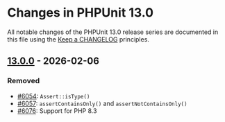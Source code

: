 # Changes in PHPUnit 13.0

All notable changes of the PHPUnit 13.0 release series are documented in this file using the [Keep a CHANGELOG](https://keepachangelog.com/) principles.

## [13.0.0] - 2026-02-06

### Removed

* [#6054](https://github.com/sebastianbergmann/phpunit/issues/6054): `Assert::isType()`
* [#6057](https://github.com/sebastianbergmann/phpunit/issues/6057): `assertContainsOnly()` and `assertNotContainsOnly()`
* [#6076](https://github.com/sebastianbergmann/phpunit/issues/6076): Support for PHP 8.3

[13.0.0]: https://github.com/sebastianbergmann/phpunit/compare/12.5...main
